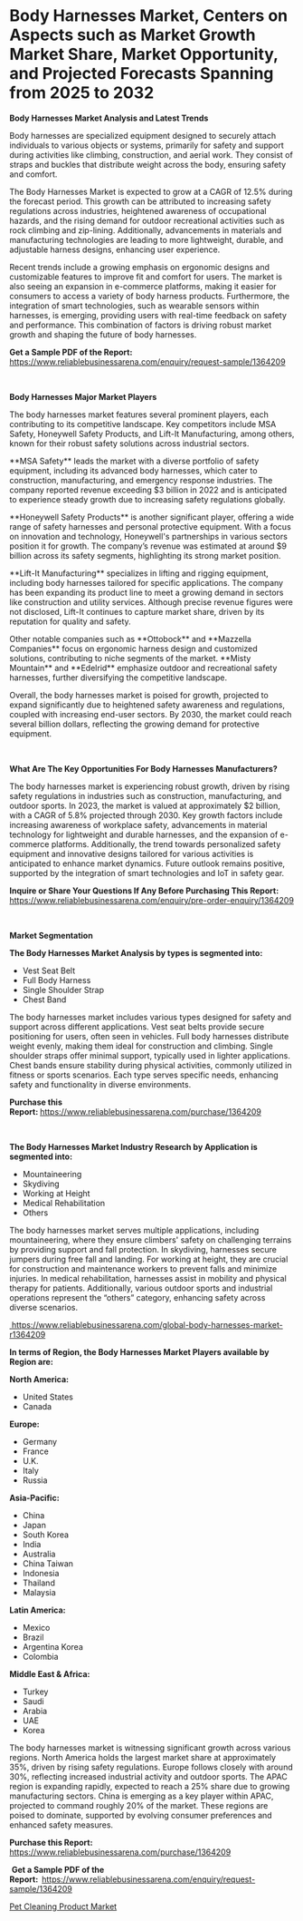<p><h1>Body Harnesses Market, Centers on Aspects such as Market Growth Market Share, Market Opportunity, and Projected Forecasts Spanning from 2025 to 2032</h1></p><p><strong>Body Harnesses Market Analysis and Latest Trends</strong></p>
<p><p>Body harnesses are specialized equipment designed to securely attach individuals to various objects or systems, primarily for safety and support during activities like climbing, construction, and aerial work. They consist of straps and buckles that distribute weight across the body, ensuring safety and comfort.</p><p>The Body Harnesses Market is expected to grow at a CAGR of 12.5% during the forecast period. This growth can be attributed to increasing safety regulations across industries, heightened awareness of occupational hazards, and the rising demand for outdoor recreational activities such as rock climbing and zip-lining. Additionally, advancements in materials and manufacturing technologies are leading to more lightweight, durable, and adjustable harness designs, enhancing user experience.</p><p>Recent trends include a growing emphasis on ergonomic designs and customizable features to improve fit and comfort for users. The market is also seeing an expansion in e-commerce platforms, making it easier for consumers to access a variety of body harness products. Furthermore, the integration of smart technologies, such as wearable sensors within harnesses, is emerging, providing users with real-time feedback on safety and performance. This combination of factors is driving robust market growth and shaping the future of body harnesses.</p></p>
<p><strong>Get a Sample PDF of the Report:&nbsp;</strong> <a href="https://www.reliablebusinessarena.com/enquiry/request-sample/1364209?utm_campaign=2342&utm_medium=2&utm_source=Github&utm_content=ia&utm_term=07022025&utm_id=body-harnesses">https://www.reliablebusinessarena.com/enquiry/request-sample/1364209</a></p>
<p>&nbsp;</p>
<p><strong>Body Harnesses Major Market Players</strong></p>
<p><p>The body harnesses market features several prominent players, each contributing to its competitive landscape. Key competitors include MSA Safety, Honeywell Safety Products, and Lift-It Manufacturing, among others, known for their robust safety solutions across industrial sectors.</p><p>**MSA Safety** leads the market with a diverse portfolio of safety equipment, including its advanced body harnesses, which cater to construction, manufacturing, and emergency response industries. The company reported revenue exceeding $3 billion in 2022 and is anticipated to experience steady growth due to increasing safety regulations globally.</p><p>**Honeywell Safety Products** is another significant player, offering a wide range of safety harnesses and personal protective equipment. With a focus on innovation and technology, Honeywell's partnerships in various sectors position it for growth. The company’s revenue was estimated at around $9 billion across its safety segments, highlighting its strong market position.</p><p>**Lift-It Manufacturing** specializes in lifting and rigging equipment, including body harnesses tailored for specific applications. The company has been expanding its product line to meet a growing demand in sectors like construction and utility services. Although precise revenue figures were not disclosed, Lift-It continues to capture market share, driven by its reputation for quality and safety.</p><p>Other notable companies such as **Ottobock** and **Mazzella Companies** focus on ergonomic harness design and customized solutions, contributing to niche segments of the market. **Misty Mountain** and **Edelrid** emphasize outdoor and recreational safety harnesses, further diversifying the competitive landscape.</p><p>Overall, the body harnesses market is poised for growth, projected to expand significantly due to heightened safety awareness and regulations, coupled with increasing end-user sectors. By 2030, the market could reach several billion dollars, reflecting the growing demand for protective equipment.</p></p>
<p>&nbsp;</p>
<p><strong>What Are The Key Opportunities For Body Harnesses Manufacturers?</strong></p>
<p><p>The body harnesses market is experiencing robust growth, driven by rising safety regulations in industries such as construction, manufacturing, and outdoor sports. In 2023, the market is valued at approximately $2 billion, with a CAGR of 5.8% projected through 2030. Key growth factors include increasing awareness of workplace safety, advancements in material technology for lightweight and durable harnesses, and the expansion of e-commerce platforms. Additionally, the trend towards personalized safety equipment and innovative designs tailored for various activities is anticipated to enhance market dynamics. Future outlook remains positive, supported by the integration of smart technologies and IoT in safety gear.</p></p>
<p><strong>Inquire or Share Your Questions If Any Before Purchasing This Report:</strong> <a href="https://www.reliablebusinessarena.com/enquiry/pre-order-enquiry/1364209?utm_campaign=2342&utm_medium=2&utm_source=Github&utm_content=ia&utm_term=07022025&utm_id=body-harnesses">https://www.reliablebusinessarena.com/enquiry/pre-order-enquiry/1364209</a></p>
<p>&nbsp;</p>
<p><strong>Market Segmentation</strong></p>
<p><strong>The Body Harnesses Market Analysis by types is segmented into:</strong></p>
<p><ul><li>Vest Seat Belt</li><li>Full Body Harness</li><li>Single Shoulder Strap</li><li>Chest Band</li></ul></p>
<p><p>The body harnesses market includes various types designed for safety and support across different applications. Vest seat belts provide secure positioning for users, often seen in vehicles. Full body harnesses distribute weight evenly, making them ideal for construction and climbing. Single shoulder straps offer minimal support, typically used in lighter applications. Chest bands ensure stability during physical activities, commonly utilized in fitness or sports scenarios. Each type serves specific needs, enhancing safety and functionality in diverse environments.</p></p>
<p><strong>Purchase this Report:&nbsp;</strong><a href="https://www.reliablebusinessarena.com/purchase/1364209?utm_campaign=2342&utm_medium=2&utm_source=Github&utm_content=ia&utm_term=07022025&utm_id=body-harnesses">https://www.reliablebusinessarena.com/purchase/1364209</a></p>
<p>&nbsp;</p>
<p><strong>The Body Harnesses Market Industry Research by Application is segmented into:</strong></p>
<p><ul><li>Mountaineering</li><li>Skydiving</li><li>Working at Height</li><li>Medical Rehabilitation</li><li>Others</li></ul></p>
<p><p>The body harnesses market serves multiple applications, including mountaineering, where they ensure climbers' safety on challenging terrains by providing support and fall protection. In skydiving, harnesses secure jumpers during free fall and landing. For working at height, they are crucial for construction and maintenance workers to prevent falls and minimize injuries. In medical rehabilitation, harnesses assist in mobility and physical therapy for patients. Additionally, various outdoor sports and industrial operations represent the “others” category, enhancing safety across diverse scenarios.</p></p>
<p><a href="https://www.reliablebusinessarena.com/global-body-harnesses-market-r1364209?utm_campaign=2342&utm_medium=2&utm_source=Github&utm_content=ia&utm_term=07022025&utm_id=body-harnesses">&nbsp;https://www.reliablebusinessarena.com/global-body-harnesses-market-r1364209</a></p>
<p><strong>In terms of Region, the Body Harnesses Market Players available by Region are:</strong></p>
<p>
    <p> <strong> North America: </strong>
        <ul>
            <li>United States</li>
            <li>Canada</li>
        </ul>
        </p> 
    <p> <strong> Europe: </strong>
        <ul>
            <li>Germany</li>
            <li>France</li>
            <li>U.K.</li>
            <li>Italy</li>
            <li>Russia</li>
        </ul>
        </p> 
    <p> <strong> Asia-Pacific: </strong>
        <ul>
            <li>China</li>
            <li>Japan</li>
            <li>South Korea</li>
            <li>India</li>
            <li>Australia</li>
            <li>China Taiwan</li>
            <li>Indonesia</li>
            <li>Thailand</li>
            <li>Malaysia</li>
        </ul>
        </p> 
    <p> <strong> Latin America: </strong>
        <ul>
            <li>Mexico</li>
            <li>Brazil</li>
            <li>Argentina Korea</li>
            <li>Colombia</li>
        </ul>
        </p> 
    <p> <strong> Middle East & Africa: </strong>
        <ul>
            <li>Turkey</li>
            <li>Saudi</li>
            <li>Arabia</li>
            <li>UAE</li>
            <li>Korea</li>
        </ul>
    </p>
    </p>
<p><p>The body harnesses market is witnessing significant growth across various regions. North America holds the largest market share at approximately 35%, driven by rising safety regulations. Europe follows closely with around 30%, reflecting increased industrial activity and outdoor sports. The APAC region is expanding rapidly, expected to reach a 25% share due to growing manufacturing sectors. China is emerging as a key player within APAC, projected to command roughly 20% of the market. These regions are poised to dominate, supported by evolving consumer preferences and enhanced safety measures.</p></p>
<p><strong>Purchase this Report: </strong><a href="https://www.reliablebusinessarena.com/purchase/1364209?utm_campaign=2342&utm_medium=2&utm_source=Github&utm_content=ia&utm_term=07022025&utm_id=body-harnesses">https://www.reliablebusinessarena.com/purchase/1364209</a></p>
<p>&nbsp;<strong>Get a Sample PDF of the Report:&nbsp;&nbsp;</strong><a href="https://www.reliablebusinessarena.com/enquiry/request-sample/1364209?utm_campaign=2342&utm_medium=2&utm_source=Github&utm_content=ia&utm_term=07022025&utm_id=body-harnesses">https://www.reliablebusinessarena.com/enquiry/request-sample/1364209</a></p>
<p><strong></strong></p>
<p><p><a href="https://github.com/oslieselotte2192/Market-Research-Report-List-1/blob/main/pet-cleaning-product-market.md?utm_campaign=2342&utm_medium=2&utm_source=Github&utm_content=ia&utm_term=07022025&utm_id=body-harnesses">Pet Cleaning Product Market</a></p></p>